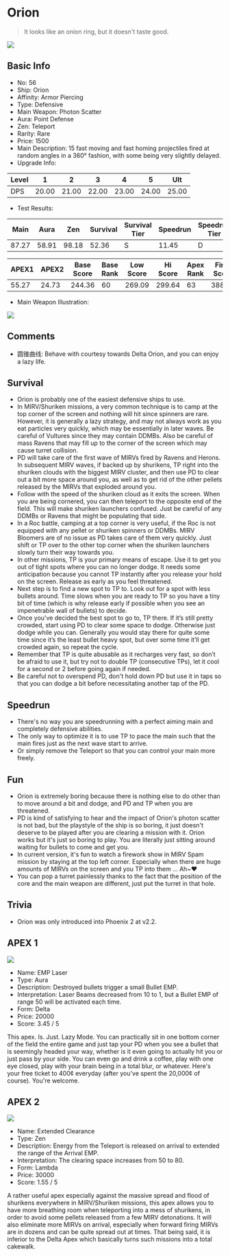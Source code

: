 # Orion

> It looks like an onion ring, but it doesn't taste good.

<img src="/ships/ship_56.png" style={{zoom:1}}/>

## Basic Info

- No: 56
- Ship: Orion
- Affinity: Armor Piercing
- Type: Defensive
- Main Weapon: Photon Scatter
- Aura: Point Defense
- Zen: Teleport
- Rarity: Rare
- Price: 1500
- Main Description: 15 fast moving and fast homing projectiles fired at random angles in a 360° fashion, with some being very slightly delayed.
- Upgrade Info: 

| Level | 1 | 2 | 3 | 4 | 5 | Ult |
|--|--|--|--|--|--|--|
| DPS | 20.00 | 21.00 | 22.00 | 23.00 | 24.00 | 25.00 |

- Test Results: 

| Main | Aura | Zen | Survival | Survival Tier | Speedrun | Speedrun Tier | Fun | Fun Tier |
|--|--|--|--|--|--|--|--|--|
| 87.27 | 58.91 | 98.18 | 52.36 | S | 11.45 | D | 25.09 | C |

| APEX1 | APEX2 | Base Score | Base Rank | Low Score | Hi Score | Apex Rank | Final Score | FinalRank |
|--|--|--|--|--|--|--|--|--|
| 55.27 | 24.73 | 244.36 | 60 | 269.09 | 299.64 | 63 | 388.55 | 63 |

- Main Weapon Illustration:

<img src="/illustration/main_56.gif" style={{zoom:1}}/>

## Comments

- 圆锥曲线: Behave with courtesy towards Delta Orion, and you can enjoy a lazy life.

## Survival

- Orion is probably one of the easiest defensive ships to use.
- In MIRV/Shuriken missions, a very common technique is to camp at the top corner of the screen and nothing will hit since spinners are rare. However, it is generally a lazy strategy, and may not always work as you eat particles very quickly, which may be essentially in later waves. Be careful of Vultures since they may contain DDMBs. Also be careful of mass Ravens that may fill up to the corner of the screen which may cause turret collision.
- PD will take care of the first wave of MIRVs fired by Ravens and Herons. In subsequent MIRV waves, if backed up by shurikens, TP right into the shuriken clouds with the biggest MIRV cluster, and then use PD to clear out a bit more space around you, as well as to get rid of the other pellets released by the MIRVs that exploded around you.
- Follow with the speed of the shuriken cloud as it exits the screen. When you are being cornered, you can then teleport to the opposite end of the field. This will make shuriken launchers confused. Just be careful of any DDMBs or Ravens that might be populating that side.
- In a Roc battle, camping at a top corner is very useful, if the Roc is not equipped with any pellet or shuriken spinners or DDMBs. MIRV Bloomers are of no issue as PD takes care of them very quickly. Just shift or TP over to the other top corner when the shuriken launchers slowly turn their way towards you.
- In other missions, TP is your primary means of escape. Use it to get you out of tight spots where you can no longer dodge. It needs some anticipation because you cannot TP instantly after you release your hold on the screen. Release as early as you feel threatened.
- Next step is to find a new spot to TP to. Look out for a spot with less bullets around. Time slows when you are ready to TP so you have a tiny bit of time (which is why release early if possible when you see an impenetrable wall of bullets) to decide.
- Once you’ve decided the best spot to go to, TP there. If it’s still pretty crowded, start using PD to clear some space to dodge. Otherwise just dodge while you can. Generally you would stay there for quite some time since it’s the least bullet heavy spot, but over some time it’ll get crowded again, so repeat the cycle.
- Remember that TP is quite abusable as it recharges very fast, so don’t be afraid to use it, but try not to double TP (consecutive TPs), let it cool for a second or 2 before going again if needed.
- Be careful not to overspend PD, don't hold down PD but use it in taps so that you can dodge a bit before necessitating another tap of the PD.

## Speedrun

- There's no way you are speedrunning with a perfect aiming main and completely defensive abilities.
- The only way to optimize it is to use TP to pace the main such that the main fires just as the next wave start to arrive.
- Or simply remove the Teleport so that you can control your main more freely.

## Fun

- Orion is extremely boring because there is nothing else to do other than to move around a bit and dodge, and PD and TP when you are threatened.
- PD is kind of satisfying to hear and the impact of Orion's photon scatter is not bad, but the playstyle of the ship is so boring, it just doesn't deserve to be played after you are clearing a mission with it. Orion works but it's just so boring to play. You are literally just sitting around waiting for bullets to come and get you.
- In current version, it's fun to watch a firework show in MIRV Spam mission by staying at the top left corner. Especially when there are huge amounts of MIRVs on the screen and you TP into them ... Ah~♥
- You can pop a turret painlessly thanks to the fact that the position of the core and the main weapon are different, just put the turret in that hole.

## Trivia

- Orion was only introduced into Phoenix 2 at v2.2.

## APEX 1

<img src="/ships/ship_56_apex_1.png" style={{zoom:1}}/>

- Name: EMP Laser
- Type: Aura
- Description: Destroyed bullets trigger a small Bullet EMP.
- Interpretation: Laser Beams decreased from 10 to 1, but a Bullet EMP of range 50 will be activated each time.
- Form: Delta
- Price: 20000
- Score: 3.45 / 5

This apex. Is. Just. Lazy Mode. You can practically sit in one bottom corner of the field the entire game and just tap your PD when you see a bullet that is seemingly headed your way, whether is it even going to actually hit you or just pass by your side. You can even go and drink a coffee, play with one eye closed, play with your brain being in a total blur, or whatever. Here's your free ticket to 400¢ everyday (after you've spent the 20,000¢ of course). You're welcome.

## APEX 2

<img src="/ships/ship_56_apex_2.png" style={{zoom:1}}/>

- Name: Extended Clearance
- Type: Zen
- Description: Energy from the Teleport is released on arrival to extended the range of the Arrival EMP.
- Interpretation: The clearing space increases from 50 to 80.
- Form: Lambda
- Price: 30000
- Score: 1.55 / 5

A rather useful apex especially against the massive spread and flood of shurikens everywhere in MIRV/Shuriken missions, this apex allows you to have more breathing room when teleporting into a mess of shurikens, in order to avoid some pellets released from a few MIRV detonations. It will also eliminate more MIRVs on arrival, especially when forward firing MIRVs are in dozens and can be quite spread out at times. That being said, it is inferior to the Delta Apex which basically turns such missions into a total cakewalk.
